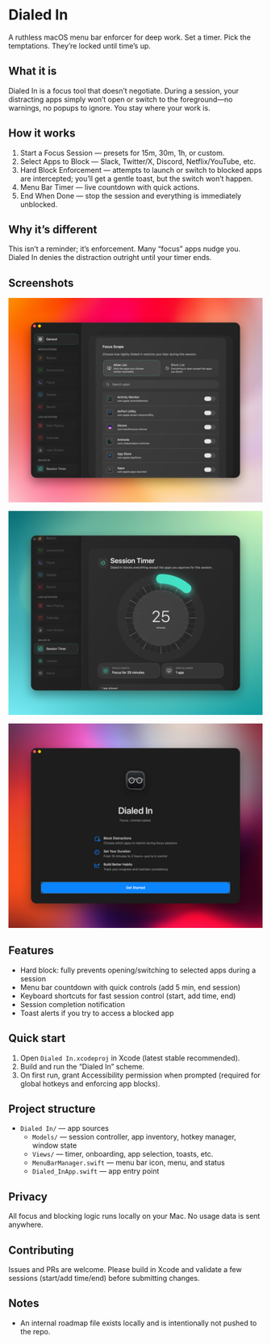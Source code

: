 # Dialed In

A ruthless macOS menu bar enforcer for deep work.
Set a timer. Pick the temptations. They’re locked until time’s up.

## What it is
Dialed In is a focus tool that doesn’t negotiate. During a session, your distracting apps simply won’t open or switch to the foreground—no warnings, no popups to ignore. You stay where your work is.

## How it works
1) Start a Focus Session — presets for 15m, 30m, 1h, or custom.
2) Select Apps to Block — Slack, Twitter/X, Discord, Netflix/YouTube, etc.
3) Hard Block Enforcement — attempts to launch or switch to blocked apps are intercepted; you’ll get a gentle toast, but the switch won’t happen.
4) Menu Bar Timer — live countdown with quick actions.
5) End When Done — stop the session and everything is immediately unblocked.

## Why it’s different
This isn’t a reminder; it’s enforcement. Many “focus” apps nudge you. Dialed In denies the distraction outright until your timer ends.

## Screenshots
<p align="center">
  <img src="screenshots/image3.png" alt="Focus Scope (Allow/Block lists and app selection)" width="720"/>
</p>
<p align="center">
  <img src="screenshots/image1.png" alt="Session Timer with radial countdown" width="720"/>
</p>
<p align="center">
  <img src="screenshots/image2.png" alt="Onboarding — Dialed In overview" width="720"/>
</p>

## Features
- Hard block: fully prevents opening/switching to selected apps during a session
- Menu bar countdown with quick controls (add 5 min, end session)
- Keyboard shortcuts for fast session control (start, add time, end)
- Session completion notification
- Toast alerts if you try to access a blocked app

## Quick start
1) Open `Dialed In.xcodeproj` in Xcode (latest stable recommended).
2) Build and run the “Dialed In” scheme.
3) On first run, grant Accessibility permission when prompted (required for global hotkeys and enforcing app blocks).

## Project structure
- `Dialed In/` — app sources
  - `Models/` — session controller, app inventory, hotkey manager, window state
  - `Views/` — timer, onboarding, app selection, toasts, etc.
  - `MenuBarManager.swift` — menu bar icon, menu, and status
  - `Dialed_InApp.swift` — app entry point

## Privacy
All focus and blocking logic runs locally on your Mac. No usage data is sent anywhere.

## Contributing
Issues and PRs are welcome. Please build in Xcode and validate a few sessions (start/add time/end) before submitting changes.

## Notes
- An internal roadmap file exists locally and is intentionally not pushed to the repo.
